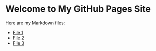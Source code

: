 # Welcome to My GitHub Pages Site

Here are my Markdown files:

- [File 1](file.md)
- [File 2](folder/file.md)
- [File 3](folder/subfolder/file.md)
